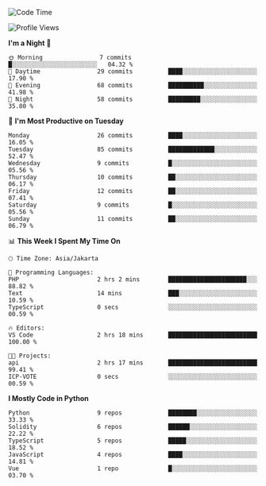 <!--START_SECTION:waka-->
![Code Time](http://img.shields.io/badge/Code%20Time-1%2C549%20hrs%2059%20mins-blue)

![Profile Views](http://img.shields.io/badge/Profile%20Views-1-blue)

**I'm a Night 🦉** 

```text
🌞 Morning                7 commits           █░░░░░░░░░░░░░░░░░░░░░░░░   04.32 % 
🌆 Daytime                29 commits          ████░░░░░░░░░░░░░░░░░░░░░   17.90 % 
🌃 Evening                68 commits          ██████████░░░░░░░░░░░░░░░   41.98 % 
🌙 Night                  58 commits          █████████░░░░░░░░░░░░░░░░   35.80 % 
```
📅 **I'm Most Productive on Tuesday** 

```text
Monday                   26 commits          ████░░░░░░░░░░░░░░░░░░░░░   16.05 % 
Tuesday                  85 commits          █████████████░░░░░░░░░░░░   52.47 % 
Wednesday                9 commits           █░░░░░░░░░░░░░░░░░░░░░░░░   05.56 % 
Thursday                 10 commits          ██░░░░░░░░░░░░░░░░░░░░░░░   06.17 % 
Friday                   12 commits          ██░░░░░░░░░░░░░░░░░░░░░░░   07.41 % 
Saturday                 9 commits           █░░░░░░░░░░░░░░░░░░░░░░░░   05.56 % 
Sunday                   11 commits          ██░░░░░░░░░░░░░░░░░░░░░░░   06.79 % 
```


📊 **This Week I Spent My Time On** 

```text
🕑︎ Time Zone: Asia/Jakarta

💬 Programming Languages: 
PHP                      2 hrs 2 mins        ██████████████████████░░░   88.82 % 
Text                     14 mins             ███░░░░░░░░░░░░░░░░░░░░░░   10.59 % 
TypeScript               0 secs              ░░░░░░░░░░░░░░░░░░░░░░░░░   00.59 % 

🔥 Editors: 
VS Code                  2 hrs 18 mins       █████████████████████████   100.00 % 

🐱‍💻 Projects: 
api                      2 hrs 17 mins       █████████████████████████   99.41 % 
ICP-VOTE                 0 secs              ░░░░░░░░░░░░░░░░░░░░░░░░░   00.59 % 
```

**I Mostly Code in Python** 

```text
Python                   9 repos             ████████░░░░░░░░░░░░░░░░░   33.33 % 
Solidity                 6 repos             ██████░░░░░░░░░░░░░░░░░░░   22.22 % 
TypeScript               5 repos             █████░░░░░░░░░░░░░░░░░░░░   18.52 % 
JavaScript               4 repos             ████░░░░░░░░░░░░░░░░░░░░░   14.81 % 
Vue                      1 repo              █░░░░░░░░░░░░░░░░░░░░░░░░   03.70 % 
```




<!--END_SECTION:waka-->
